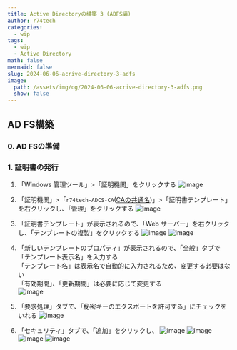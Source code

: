 ```yaml
---
title: Active Directoryの構築 3 (ADFS編)
author: r74tech
categories:
  - wip
tags:
  - wip
  - Active Directory
math: false
mermaid: false
slug: 2024-06-06-acrive-directory-3-adfs
image:
  path: /assets/img/og/2024-06-06-acrive-directory-3-adfs.png
  show: false
---
```


## AD FS構築

### 0. AD FSの準備



### 1. 証明書の発行
1. 「Windows 管理ツール」>「証明機関」をクリックする
![image](/assets/img/post/2024-06-06/adcs02/001.png)

1. 「証明機関」>「`r74tech-ADCS-CA`([CAの共通名](/posts/2024-06-05-active-directory-adds-adcs/#CAName))」>「証明書テンプレート」を右クリックし、「管理」をクリックする
![image](/assets/img/post/2024-06-06/adcs02/002.png)

1. 「証明書テンプレート」が表示されるので、「Web サーバー」を右クリックし、「テンプレートの複製」をクリックする
![image](/assets/img/post/2024-06-06/adcs02/003.png)
![image](/assets/img/post/2024-06-06/adcs02/004.png)

1. 「新しいテンプレートのプロパティ」が表示されるので、「全般」タブで「テンプレート表示名」を入力する  
「テンプレート名」は表示名で自動的に入力されるため、変更する必要はない  
「有効期間」、「更新期間」は必要に応じて変更する  
![image](/assets/img/post/2024-06-06/adcs02/005.png)

1. 「要求処理」タブで、「秘密キーのエクスポートを許可する」にチェックをいれる
![image](/assets/img/post/2024-06-06/adcs02/006.png)

1. 「セキュリティ」タブで、「追加」をクリックし、
![image](/assets/img/post/2024-06-06/adcs02/007.png)
![image](/assets/img/post/2024-06-06/adcs02/010.png)
![image](/assets/img/post/2024-06-06/adcs02/011.png)
![image](/assets/img/post/2024-06-06/adcs02/013.png)
